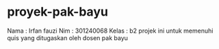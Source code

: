 # proyek-pak-bayu
Nama : Irfan fauzi
Nim : 301240068
Kelas : b2
projek ini untuk memenuhi quis yang ditugaskan oleh dosen pak bayu
